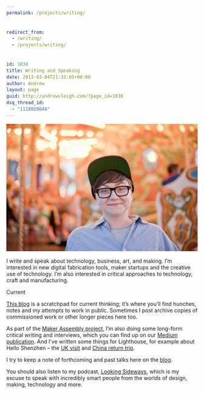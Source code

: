 ```yaml
---
permalink: /projects/writing/


redirect_from:
  - /writing/
  - /projects/writing/


id: 1038
title: Writing and Speaking
date: 2013-03-04T21:33:05+00:00
author: Andrew
layout: page
guid: http://andrewsleigh.com/?page_id=1038
dsq_thread_id:
  - "1118028648"
---
```


[<img class="alignnone size-full wp-image-1039" title="Natalia-800px" src="/assets/2013/03/Natalia-800px.jpeg" alt="" />](writing)

I write and speak about technology, business, art, and making. I&#8217;m interested in new digital fabrication tools, maker startups and the creative use of technology. I&#8217;m also interested in critical approaches to technology, craft and manufacturing. 

<span class="label">Current</span>

<!--more-->

[This blog](https://andrewsleigh.com/blog "Blog") is a scratchpad for current thinking; it&#8217;s where you&#8217;ll find hunches, notes and my attempts to work in public. Sometimes I post archive copies of commissioned work or other longer pieces here too.

As part of the [Maker Assembly project](/projects/maker-assembly), I&#8217;m also doing some long-form critical writing and interviews, which you can find up on our [Medium publication](https://medium.com/maker-assembly/). And I&#8217;ve written some things for Lighthouse, for example about Hello Shenzhen &#8211; the [UK visit](https://creativeconomy.britishcouncil.org/blog/17/04/03/finding-common-ground/) and [China return trip](https://medium.com/lighthousearts/maker-culture-in-shenzhen-bottom-up-meets-top-down-66c66027ed1b).

I try to keep a note of forthcoming and past talks here on the [blog](/blog).

You should also  listen to my podcast, [Looking Sideways](https://lookingsideways.net), which is my excuse to speak with incredibly smart people from the worlds of design, making, technology and more.